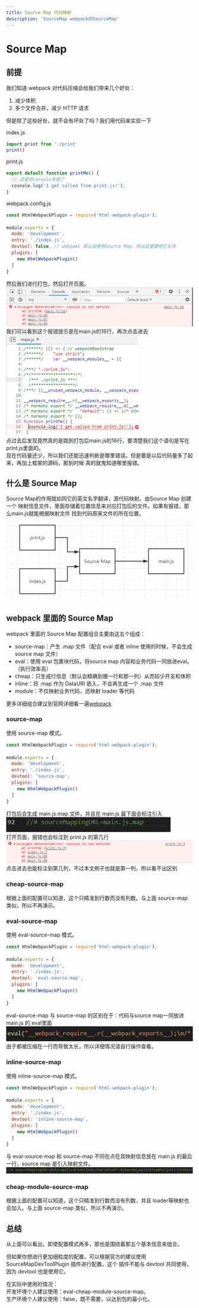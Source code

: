 ```yaml
---
title: Source Map 代码映射
description: 'SourceMap webpack的SourceMap'
---
```

# Source Map

## 前提
我们知道 webpack 对代码压缩会给我们带来几个好处：  
1. 减少体积
2. 多个文件合并，减少 HTTP 请求  

但是除了这些好处，就不会有坏处了吗？我们用代码来实验一下  

index.js
```js
import print from './print'
print()
```
print.js
```js
export default function printMe() {
  // 这里将console写错了
  cosnole.log('I get called from print.js!');
}
```
webpack.config.js
```js
const HtmlWebpackPlugin = require('html-webpack-plugin');

module.exports = {
  mode: 'development',
  entry: './index.js',
  devtool: false, // webpakc 默认会使用Source Map，所以这里要吧它关闭
  plugins: [
    new HtmlWebpackPlugin()
  ]
}
```
然后我们进行打包，然后打开页面。   
![webpack](../../assets/webpack/sourcemap_01.png)  
我们可以看到这个报错提示是在main.js的16行，再次点击进去 
![webpack](../../assets/webpack/sourcemap_02.png)   
点过去后发现竟然真的是跳到打包后main.js的16行，要清楚我们这个语句是写在print.js里面的。  
现在代码量还少，所以我们还能迅速判断是哪里错误。但是要是以后代码量多了起来，再加上框架的源码，那到时候
真的就鬼知道哪里报错。


## 什么是 Source Map
Source Map的作用就如同它的英文名字翻译，源代码映射。由Source Map 创建一个
映射信息文件，里面存储着位置信息来对应打包后的文件。如果有报错，那么main.js就能根据映射文件
找到代码原来文件的所在位置。  
![webpack](../../assets/webpack/sourcemap_03.png)

## webpack 里面的 Source Map
webpack 里面的 Source Map 配置组合主要由这五个组成：  

* source-map：产生 .map 文件（配合 eval 或者 inline 使用的时候，不会生成 source map 文件）
* eval：使用 eval 包裹块代码，将source map 内容和业务代码一同放进eval。（执行效率高）
* cheap：只生成行信息（默认会精确到哪一行和那一列）从而较少开支和体积
* inline：将 .map 作为 DataURI 嵌入，不会再生成一个 .map 文件
* module：不仅映射业务代码，还映射 loader 等代码

更多详细组合建议到官网详细看一遍[webpack](https://webpack.docschina.org/configuration/devtool/)

### source-map
使用 source-map 模式。
```js
const HtmlWebpackPlugin = require('html-webpack-plugin');

module.exports = {
  mode: 'development',
  entry: './index.js',
  devtool: 'source-map',
  plugins: [
    new HtmlWebpackPlugin()
  ]
}
```
打包后会生成 main.js.map 文件，并且在 main.js 最下面会标注引入  
![webpack](../../assets/webpack/sourcemap_05.png)  
打开页面，报错也会标注到 print.js 的第几行
![webpack](../../assets/webpack/sourcemap_06.png)   
点击进去也能标注到第几列，不过本文例子也就是第一列，所以看不出区别

###  cheap-source-map
根据上面的配置可以知道，这个只精准到行数而没有列数。与上面 source-map 类似，所以不再演示。

### eval-source-map
使用 eval-source-map 模式。
```js
const HtmlWebpackPlugin = require('html-webpack-plugin');

module.exports = {
  mode: 'development',
  entry: './index.js',
  devtool: 'eval-source-map',
  plugins: [
    new HtmlWebpackPlugin()
  ]
}
```
eval-source-map 与 source-map 的区别在于：代码与source map一同放进 main.js 的 eval里面
![webpack](../../assets/webpack/sourcemap_07.png)  
由于都被压缩在一行而导致太长，所以详细情况请自行操作查看。

### inline-source-map
使用 inline-source-map 模式。
```js
const HtmlWebpackPlugin = require('html-webpack-plugin');

module.exports = {
  mode: 'development',
  entry: './index.js',
  devtool: 'inline-source-map',
  plugins: [
    new HtmlWebpackPlugin()
  ]
}
```
与 eval-source-map 和 source-map 不同在点在其映射信息放在 main.js 的最后一行，source map 是引入映射文件。
![webpack](../../assets/webpack/sourcemap_08.png) 

### cheap-module-source-map
根据上面的配置可以知道，这个只精准到行数而没有列数，并且 loader等映射也会加入。与上面 source-map 类似，所以不再演示。

## 总结
从上面可以看出，即使配置模式再多，那也是围绕着那五个基本信息来组合。  

但如果你想进行更加细粒度的配置，可以根据官方的建议使用 SourceMapDevToolPlugin 插件进行配置。这个
插件不能与 devtool 共同使用，因为 devtool 也是使用它。

在实际中使用的情况：  
开发环境个人建议使用：eval-cheap-module-source-map。  
生产环境个人建议使用：false，既不需要，以达到包的最小化。  